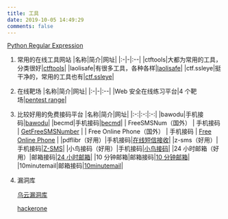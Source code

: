 ```yaml
---
title: 工具
date: 2019-10-05 14:49:29
comments: false
---
```


[Python Regular Expression](/static/PyRegExpQuickReference.pdf)

1. 常用的在线工具网站
   |名称|简介|网址|
   |:-|-|:--|
   |ctftools|大都为常用的工具，分类很好|<a href="https://www.ctftools.com/down/">ctftools</a>|
   |laolisafe|有很多工具，各种各样|<a href="http://tools.laolisafe.com/?&rand=7591bdebcd882b03f1999e19459346dc">laolisafe</a>|
   |ctf.ssleye|挺干净的，常用的工具也有|<a href="http://ctf.ssleye.com/">ctf.ssleye</a>|
2. 在线靶场
   |名称|简介|网址|
   |:-|-|:--|
   |Web 安全在线练习平台|4 个靶场|<a href="https://bbs.pediy.com/thread-218653.htm">pentest range</a>|

3. 比较好用的免费接码平台
   |名称|简介|网址|
   |:-:|:-:|:-:|
   |bawodu|手机接码|<a href="https://sms.bawodu.com/">bawodu</a>|
   |becmd|手机接码|<a href="https://www.becmd.com">becmd</a>|
   | FreeSMSNum（国外） | 手机接码 | [GetFreeSMSNumber](https://getfreesmsnumber.com/) |
   | Free Online Phone（国外） | 手机接码 | [Free Online Phone](https://www.freeonlinephone.org/) |
   |pdflibr（好用）|手机接码|[在线短信接收](https://www.pdflibr.com/)|
   |z-sms（好用）|手机接码|[Z-SMS](http://www.z-sms.com/)|
   |小鸟接码（好用）|手机接码|[小鸟接码](http://www.xnsms.com/)|
   |24 小时邮箱（好用）|邮箱接码|[24 小时邮箱](http://24mail.chacuo.net/)|
   |10 分钟邮箱|邮箱接码|[10 分钟邮箱](http://mail.bccto.me/)|
   |10minutemail|邮箱接码|<a href="https://10minutemail.com/10MinuteMail/index.html">10minutemail</a>|

4. 漏洞库

    [乌云漏洞库](https://shuimugan.com/)

    [hackerone](https://www.hackerone.com/)

<style>
table th:nth-of-type(1){
width: 30%;
}
table th:nth-of-type(2){
width: 60%
;
}
table th:nth-of-type(3){
width: 10%;
}
</style>
